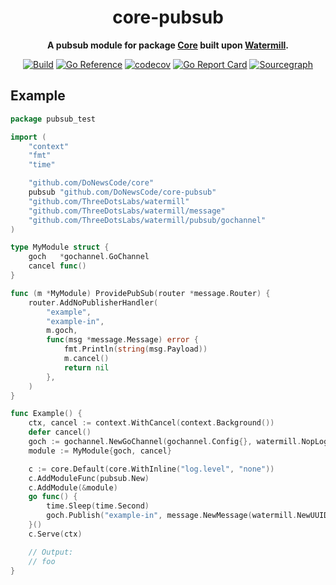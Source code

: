 
<div align="center">
  <h1>core-pubsub</h1>
  <p>
    <strong>A pubsub module for package <a href="github.com/DoNewsCode/core">Core</a> built upon
<a href="https://github.com/ThreeDotsLabs/watermill">Watermill</a>.</strong>
  </p>
  <p>

[![Build](https://github.com/DoNewsCode/core-pubsub/actions/workflows/go.yml/badge.svg)](https://github.com/DoNewsCode/core-pubsub/actions/workflows/go.yml)
[![Go Reference](https://pkg.go.dev/badge/github.com/DoNewsCode/core-pubsub.svg)](https://pkg.go.dev/github.com/DoNewsCode/core-pubsub)
[![codecov](https://codecov.io/gh/DoNewsCode/core-pubsub/branch/master/graph/badge.svg)](https://codecov.io/gh/DoNewsCode/core-pubsub)
[![Go Report Card](https://goreportcard.com/badge/DoNewsCode/core-pubsub)](https://goreportcard.com/report/DoNewsCode/core-pubsub)
[![Sourcegraph](https://sourcegraph.com/github.com/DoNewsCode/core-pubsub/-/badge.svg)](https://sourcegraph.com/github.com/DoNewsCode/core-pubsub?badge)

 </p>
</div>

## Example
```go
package pubsub_test

import (
	"context"
	"fmt"
	"time"

	"github.com/DoNewsCode/core"
	pubsub "github.com/DoNewsCode/core-pubsub"
	"github.com/ThreeDotsLabs/watermill"
	"github.com/ThreeDotsLabs/watermill/message"
	"github.com/ThreeDotsLabs/watermill/pubsub/gochannel"
)

type MyModule struct {
	goch   *gochannel.GoChannel
	cancel func()
}

func (m *MyModule) ProvidePubSub(router *message.Router) {
	router.AddNoPublisherHandler(
		"example",
		"example-in",
		m.goch,
		func(msg *message.Message) error {
			fmt.Println(string(msg.Payload))
			m.cancel()
			return nil
		},
	)
}

func Example() {
	ctx, cancel := context.WithCancel(context.Background())
	defer cancel()
	goch := gochannel.NewGoChannel(gochannel.Config{}, watermill.NopLogger{})
	module := MyModule{goch, cancel}

	c := core.Default(core.WithInline("log.level", "none"))
	c.AddModuleFunc(pubsub.New)
	c.AddModule(&module)
	go func() {
		time.Sleep(time.Second)
		goch.Publish("example-in", message.NewMessage(watermill.NewUUID(), message.Payload("foo")))
	}()
	c.Serve(ctx)

	// Output:
	// foo
}
```
